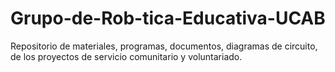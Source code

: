 Grupo-de-Rob-tica-Educativa-UCAB
================================

Repositorio de materiales, programas, documentos, diagramas de circuito, de los proyectos de servicio comunitario y voluntariado.
